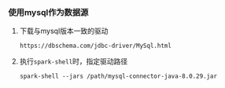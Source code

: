 ### 使用mysql作为数据源

1. 下载与mysql版本一致的驱动
   
    ```
    https://dbschema.com/jdbc-driver/MySql.html
    ```
2. 执行`spark-shell`时，指定驱动路径

    ```
    spark-shell --jars /path/mysql-connector-java-8.0.29.jar
    ```
